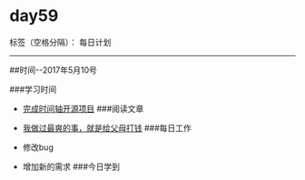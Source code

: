 # day59

标签（空格分隔）： 每日计划

---
##时间--2017年5月10号

###学习时间<br>
* [完成时间轴开源项目][1]
###阅读文章<br>
* [我做过最爽的事，就是给父母打钱][2]
###每日工作
* 修改bug
* 增加新的需求
###今日学到<br>


  [1]: https://github.com/wuyinlei/TimelineProject
  [2]: http://www.jianshu.com/p/8b844be7cb79
